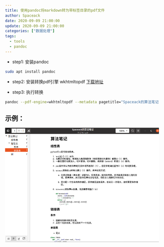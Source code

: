 ```yaml
---
title: 使用pandoc将markdown转为带标签目录的pdf文件
author: Spaceack
date: 2020-09-09 21:00:00
update: 2020-09-09 21:00:00
categories: ["数据处理"]
tags: 
  - tools
  - pandoc
---
```


- step1: 安装pandoc
```bash
sudo apt install pandoc
```
- step2: 安装转换pdf引擎 wkhtmltopdf
[下载地址](https://wkhtmltopdf.org/downloads.html)

- step3: 执行转换
```bash
pandoc --pdf-engine=wkhtmltopdf --metadata pagetitle="Spaceack的算法笔记"  算法笔记.md -o 算法笔记.pdf
```
## 示例：

  ![pdf效果](notebookpdf.png)


